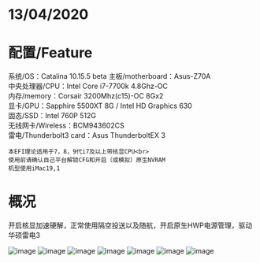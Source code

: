 # 13/04/2020
# 配置/Feature
系统/OS：Catalina 10.15.5 beta
主板/motherboard：Asus-Z70A<br>
中央处理器/CPU：Intel Core i7-7700k 4.8Ghz-OC<br>
内存/memory：Corsair 3200Mhz(c15)-OC 8Gx2<br>
显卡/GPU：Sapphire 5500XT 8G / Intel HD Graphics 630<br>
固态/SSD：Intel 760P 512G<br>
无线网卡/Wireless：BCM943602CS<br>
雷电/Thunderbolt3 card：Asus ThunderboltEX 3



    本EFI理论适用于7，8，9代i7及以上带核显CPU<br>
    使用前请确认自己平台解锁CFG和开启（或模拟）原生NVRAM
    机型使用iMac19,1
# 概况
开启核显加速硬解，正常使用隔空投送以及随航，开启原生HWP电源管理，驱动华硕雷电3

![image](https://github.com/ra1nv/Asus-Z270A-OC/blob/master/img/DS.png)
![image](https://github.com/ra1nv/Asus-Z270A-OC/blob/master/img/QQ20200414-012723@2x.png)
![image](https://github.com/ra1nv/Asus-Z270A-OC/blob/master/img/QQ20200414-012750@2x.png)
![image](https://github.com/ra1nv/Asus-Z270A-OC/blob/master/img/QQ20200414-012804@2x.png)
![image](https://github.com/ra1nv/Asus-Z270A-OC/blob/master/img/QQ20200414-012835@2x.png)
![image](https://github.com/ra1nv/Asus-Z270A-OC/blob/master/img/QQ20200414-013010@2x.png)
![image](https://github.com/ra1nv/Asus-Z270A-OC/blob/master/img/QQ20200414-013028@2x.png)
